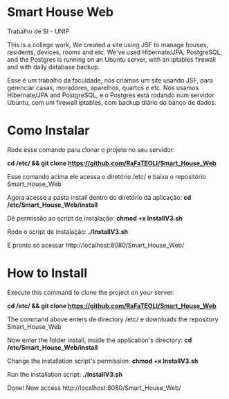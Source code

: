 # Smart House Web

Trabalho de SI - UNIP

This is a college work, We created a site using JSF to manage houses, residents, devices, rooms and etc. We've used Hibernate/JPA, PostgreSQL, and the Postgres is running on an Ubuntu server, with an iptables firewall and with daily database backup.

Esse é um trabalho da faculdade, nós criamos um site usando JSF, para gerenciar casas, moradores, aparelhos, quartos e etc. Nós usamos Hibernate/JPA and PostgreSQL, e o Postgres está rodando num servidor Ubuntu, com um firewall iptables, com backup diário do banco de dados.

<h1>Como Instalar</h1>

Rode esse comando para clonar o projeto no seu servidor: 

<strong>cd /etc/ && git clone https://github.com/RaFaTEOLI/Smart_House_Web</strong>

Esse comando acima ele acessa o diretório /etc/ e baixa o repositório Smart_House_Web

Agora acesse a pasta install dentro do diretório da aplicação:
<strong>cd /etc/Smart_House_Web/install</strong>

Dê permissão ao script de instalação:
<strong>chmod +x InstallV3.sh</strong>

Rode o script de instalação:
<strong>./InstallV3.sh</strong>

E pronto só acessar http://localhost:8080/Smart_House_Web/

<h1>How to Install</h1>

Execute this command to clone the project on your server:

<strong>cd /etc/ && git clone https://github.com/RaFaTEOLI/Smart_House_Web</strong>

The command above enters de directory /etc/ e downloads the repository Smart_House_Web

Now enter the folder install, inside the application's directory:
<strong>cd /etc/Smart_House_Web/install</strong>

Change the installation script's permission:
<strong>chmod +x InstallV3.sh</strong>

Run the installation script:
<strong>./InstallV3.sh</strong>

Done! Now access http://localhost:8080/Smart_House_Web/
